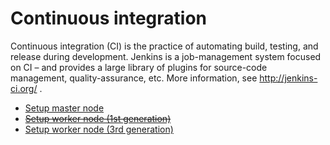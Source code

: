 # Continuous integration

Continuous integration (CI) is the practice of automating build, testing,
and release during development.  Jenkins is a job-management system focused
on CI – and provides a large library of plugins for source-code management,
quality-assurance, etc.  More information, see http://jenkins-ci.org/ .

* [Setup master node](continuous-integration/master.md)
* ~~[Setup worker node (1st generation)](continuous-integration/worker-gen-1.md)~~
* [Setup worker node (3rd generation)](continuous-integration/worker-gen-3.md)
